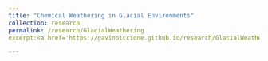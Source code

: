 ```yaml
---
title: "Chemical Weathering in Glacial Environments"
collection: research
permalink: /research/GlacialWeathering
excerpt:<a href='https://gavinpiccione.github.io/research/GlacialWeathering'><br/><img src='/images/Glacier.png'>"

---
```

